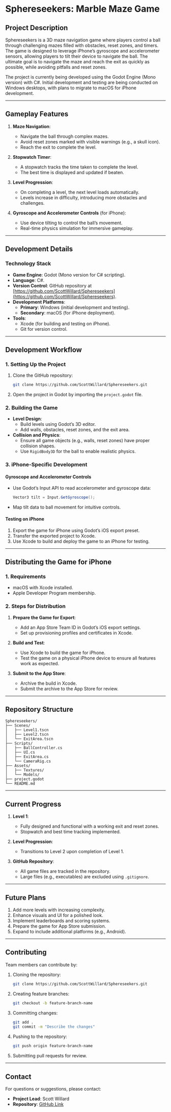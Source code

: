 # Sphereseekers: Marble Maze Game

## **Project Description**
Sphereseekers is a 3D maze navigation game where players control a ball through challenging mazes filled with obstacles, reset zones, and timers. The game is designed to leverage iPhone’s gyroscope and accelerometer sensors, allowing players to tilt their device to navigate the ball. The ultimate goal is to navigate the maze and reach the exit as quickly as possible, while avoiding pitfalls and reset zones.

The project is currently being developed using the Godot Engine (Mono version) with C#. Initial development and testing are being conducted on Windows desktops, with plans to migrate to macOS for iPhone development.

---

## **Gameplay Features**
1. **Maze Navigation**:
   - Navigate the ball through complex mazes.
   - Avoid reset zones marked with visible warnings (e.g., a skull icon).
   - Reach the exit to complete the level.

2. **Stopwatch Timer**:
   - A stopwatch tracks the time taken to complete the level.
   - The best time is displayed and updated if beaten.

3. **Level Progression**:
   - On completing a level, the next level loads automatically.
   - Levels increase in difficulty, introducing more obstacles and challenges.

4. **Gyroscope and Accelerometer Controls** (for iPhone):
   - Use device tilting to control the ball’s movement.
   - Real-time physics simulation for immersive gameplay.

---

## **Development Details**
### **Technology Stack**
- **Game Engine**: Godot (Mono version for C# scripting).
- **Language**: C#.
- **Version Control**: GitHub repository at [https://github.com/ScottWillard/Sphereseekers](https://github.com/ScottWillard/Sphereseekers).
- **Development Platforms**:
  - **Primary**: Windows (initial development and testing).
  - **Secondary**: macOS (for iPhone deployment).
- **Tools**:
  - Xcode (for building and testing on iPhone).
  - Git for version control.

---

## **Development Workflow**

### **1. Setting Up the Project**
1. Clone the GitHub repository:
   ```bash
   git clone https://github.com/ScottWillard/Sphereseekers.git
   ```
2. Open the project in Godot by importing the `project.godot` file.

### **2. Building the Game**
- **Level Design**:
  - Build levels using Godot’s 3D editor.
  - Add walls, obstacles, reset zones, and the exit area.
- **Collision and Physics**:
  - Ensure all game objects (e.g., walls, reset zones) have proper collision shapes.
  - Use `RigidBody3D` for the ball to enable realistic physics.

### **3. iPhone-Specific Development**
#### **Gyroscope and Accelerometer Controls**
- Use Godot’s Input API to read accelerometer and gyroscope data:
  ```csharp
  Vector3 tilt = Input.GetGyroscope();
  ```
- Map tilt data to ball movement for intuitive controls.

#### **Testing on iPhone**
1. Export the game for iPhone using Godot’s iOS export preset.
2. Transfer the exported project to Xcode.
3. Use Xcode to build and deploy the game to an iPhone for testing.

---

## **Distributing the Game for iPhone**

### **1. Requirements**
- macOS with Xcode installed.
- Apple Developer Program membership.

### **2. Steps for Distribution**
1. **Prepare the Game for Export**:
   - Add an App Store Team ID in Godot’s iOS export settings.
   - Set up provisioning profiles and certificates in Xcode.

2. **Build and Test**:
   - Use Xcode to build the game for iPhone.
   - Test the game on a physical iPhone device to ensure all features work as expected.

3. **Submit to the App Store**:
   - Archive the build in Xcode.
   - Submit the archive to the App Store for review.

---

## **Repository Structure**
```
Sphereseekers/
├── Scenes/
│   ├── Level1.tscn
│   ├── Level2.tscn
│   └── ExitArea.tscn
├── Scripts/
│   ├── BallController.cs
│   ├── UI.cs
│   ├── ExitArea.cs
│   └── CameraRig.cs
├── Assets/
│   ├── Textures/
│   └── Models/
├── project.godot
└── README.md
```

---

## **Current Progress**
1. **Level 1**:
   - Fully designed and functional with a working exit and reset zones.
   - Stopwatch and best time tracking implemented.

2. **Level Progression**:
   - Transitions to Level 2 upon completion of Level 1.

3. **GitHub Repository**:
   - All game files are tracked in the repository.
   - Large files (e.g., executables) are excluded using `.gitignore`.

---

## **Future Plans**
1. Add more levels with increasing complexity.
2. Enhance visuals and UI for a polished look.
3. Implement leaderboards and scoring systems.
4. Prepare the game for App Store submission.
5. Expand to include additional platforms (e.g., Android).

---

## **Contributing**
Team members can contribute by:
1. Cloning the repository:
   ```bash
   git clone https://github.com/ScottWillard/Sphereseekers.git
   ```
2. Creating feature branches:
   ```bash
   git checkout -b feature-branch-name
   ```
3. Committing changes:
   ```bash
   git add .
   git commit -m "Describe the changes"
   ```
4. Pushing to the repository:
   ```bash
   git push origin feature-branch-name
   ```
5. Submitting pull requests for review.

---

## **Contact**
For questions or suggestions, please contact:
- **Project Lead**: Scott Willard
- **Repository**: [GitHub Link](https://github.com/ScottWillard/Sphereseekers)

